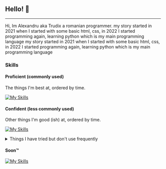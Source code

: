 
## Hello! 👋

 <!-- *(since 20th October 2020)* -->

<hr>

Hi, Im Alexandru aka Trudix a romanian programmer. my story started in 2021 when I started with some basic html, css, in 2022 I started programming again, learning python which is my main programming language
my story started in 2021 when I started with some basic html, css, in 2022 I started programming again, learning python which is my main programming language



### Skills

#### Proficient (commonly used)

The things I'm best at, ordered by time.

  [![My Skills](https://skillicons.dev/icons?i=discord,py,vscode,linux,github,bots,atom)](https://skillicons.dev)

#### Confident (less commonly used)

Other things I'm good (ish) at, ordered by time.

  [![My Skills](https://skillicons.dev/icons?i=visualstudio,react,pytorch,powershell,mysql,matlab,js,java,idea,git,figma,lua)](https://skillicons.dev)


<details>
  <summary>Things I have tried but don't use frequently</summary>
  
  [![My Skills](https://skillicons.dev/icons?i=discord,py,vscode,lua,linux,github,figma,bots,atom)](https://skillicons.dev)

</details>

#### Soon™️

[![My Skills](https://skillicons.dev/icons?i=ts,,sqlite,nodejs,mongodb,js,flask,django)](https://skillicons.dev)

